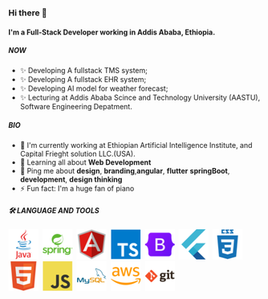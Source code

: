 ### Hi there 👋

#### I'm a Full-Stack Developer working in Addis Ababa, Ethiopia.

##### NOW

- ✨ Developing A fullstack TMS system;
- ✨ Developing A fullstack EHR system;
- ✨ Developing AI model for weather forecast;
- ✨ Lecturing at Addis Ababa Scince and Technology University (AASTU), Software Engineering Depatment.


##### BIO

- 🏢 I'm currently working at Ethiopian Artificial Intelligence Institute, and Capital Frieght solution LLC.(USA).
- 🌱 Learning all about **Web Development**
- 💬 Ping me about **design**, **branding**,**angular**, **flutter** **springBoot**, **development**, **design thinking**
- ⚡️ Fun fact: I'm a huge fan of piano


##### :hammer_and_wrench: LANGUAGE AND TOOLS

<div>
  <img src="https://github.com/devicons/devicon/blob/master/icons/java/java-original-wordmark.svg" title="Java" alt="Java" width="60" height="60"/>&nbsp;
  <img src="https://github.com/devicons/devicon/blob/master/icons/spring/spring-original-wordmark.svg" title="Spring" alt="Spring" width="60" height="60"/>&nbsp;
  <img src="https://github.com/devicons/devicon/blob/master/icons/angularjs/angularjs-original.svg" title="Angular" alt="Angular" width="60" height="60"/>&nbsp;
  <img src="https://github.com/devicons/devicon/blob/master/icons/typescript/typescript-original.svg" title="Typescript" alt="Typescript" width="60" height="60"/>&nbsp;
  <img src="https://github.com/devicons/devicon/blob/master/icons/bootstrap/bootstrap-original.svg" title="Bootstrap" alt="Bootstrap" width="60" height="60"/>&nbsp;
  <img src="https://github.com/devicons/devicon/blob/master/icons/flutter/flutter-original.svg" title="Flutter" alt="Flutter" width="60" height="60"/>&nbsp;
  <img src="https://github.com/devicons/devicon/blob/master/icons/css3/css3-plain-wordmark.svg"  title="CSS3" alt="CSS" width="60" height="60"/>&nbsp;
  <img src="https://github.com/devicons/devicon/blob/master/icons/html5/html5-original.svg" title="HTML5" alt="HTML" width="60" height="60"/>&nbsp;
  <img src="https://github.com/devicons/devicon/blob/master/icons/javascript/javascript-original.svg" title="JavaScript" alt="JavaScript" width="60" height="60"/>&nbsp;
  <img src="https://github.com/devicons/devicon/blob/master/icons/mysql/mysql-original-wordmark.svg" title="MySQL"  alt="MySQL" width="60" height="60"/>&nbsp;
  <img src="https://github.com/devicons/devicon/blob/master/icons/amazonwebservices/amazonwebservices-plain-wordmark.svg" title="AWS" alt="AWS" width="60" height="60"/>&nbsp;
  <img src="https://github.com/devicons/devicon/blob/master/icons/git/git-original-wordmark.svg" title="Git" **alt="Git" width="60" height="60"/>
</div>
